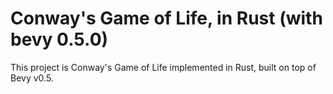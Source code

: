 # Conway's Game of Life, in Rust (with bevy 0.5.0)
This project is Conway's Game of Life implemented in Rust, built on top of Bevy v0.5.
